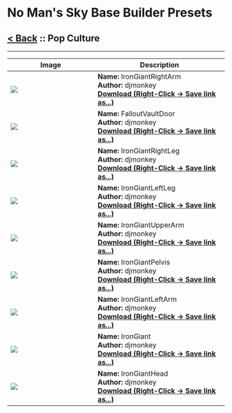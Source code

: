 # No Man's Sky Base Builder Presets  

## [< Back](https://charliebanks.github.io/nms-base-builder-presets/) :: Pop Culture

___


<table cellpadding="10">
<thead>
    <tr>
        <th>Image</th>
        <th>Description</th>
    </tr>
</thead>
<tbody>
    <tr>
            <td width="40%"><img src="https://raw.githubusercontent.com/charliebanks/nms-base-builder-presets/master/images/Pop Culture/djmonkey_IronGiantRightArm.jpg"></td>
            <td valign="top" width="60%"><b>Name:</b> IronGiantRightArm <br /> <b>Author:</b> djmonkey <br /> <b><a href="https://raw.githubusercontent.com/charliebanks/nms-base-builder-presets/master/Pop Culture/djmonkey_IronGiantRightArm.json">Download (Right-Click -> Save link as...)</a></b></td>
        </tr><tr>
            <td width="40%"><img src="https://raw.githubusercontent.com/charliebanks/nms-base-builder-presets/master/images/Pop Culture/djmonkey_FalloutVaultDoor.jpg"></td>
            <td valign="top" width="60%"><b>Name:</b> FalloutVaultDoor <br /> <b>Author:</b> djmonkey <br /> <b><a href="https://raw.githubusercontent.com/charliebanks/nms-base-builder-presets/master/Pop Culture/djmonkey_FalloutVaultDoor.json">Download (Right-Click -> Save link as...)</a></b></td>
        </tr><tr>
            <td width="40%"><img src="https://raw.githubusercontent.com/charliebanks/nms-base-builder-presets/master/images/Pop Culture/djmonkey_IronGiantRightLeg.jpg"></td>
            <td valign="top" width="60%"><b>Name:</b> IronGiantRightLeg <br /> <b>Author:</b> djmonkey <br /> <b><a href="https://raw.githubusercontent.com/charliebanks/nms-base-builder-presets/master/Pop Culture/djmonkey_IronGiantRightLeg.json">Download (Right-Click -> Save link as...)</a></b></td>
        </tr><tr>
            <td width="40%"><img src="https://raw.githubusercontent.com/charliebanks/nms-base-builder-presets/master/images/Pop Culture/djmonkey_IronGiantLeftLeg.jpg"></td>
            <td valign="top" width="60%"><b>Name:</b> IronGiantLeftLeg <br /> <b>Author:</b> djmonkey <br /> <b><a href="https://raw.githubusercontent.com/charliebanks/nms-base-builder-presets/master/Pop Culture/djmonkey_IronGiantLeftLeg.json">Download (Right-Click -> Save link as...)</a></b></td>
        </tr><tr>
            <td width="40%"><img src="https://raw.githubusercontent.com/charliebanks/nms-base-builder-presets/master/images/Pop Culture/djmonkey_IronGiantUpperArm.jpg"></td>
            <td valign="top" width="60%"><b>Name:</b> IronGiantUpperArm <br /> <b>Author:</b> djmonkey <br /> <b><a href="https://raw.githubusercontent.com/charliebanks/nms-base-builder-presets/master/Pop Culture/djmonkey_IronGiantUpperArm.json">Download (Right-Click -> Save link as...)</a></b></td>
        </tr><tr>
            <td width="40%"><img src="https://raw.githubusercontent.com/charliebanks/nms-base-builder-presets/master/images/Pop Culture/djmonkey_IronGiantPelvis.jpg"></td>
            <td valign="top" width="60%"><b>Name:</b> IronGiantPelvis <br /> <b>Author:</b> djmonkey <br /> <b><a href="https://raw.githubusercontent.com/charliebanks/nms-base-builder-presets/master/Pop Culture/djmonkey_IronGiantPelvis.json">Download (Right-Click -> Save link as...)</a></b></td>
        </tr><tr>
            <td width="40%"><img src="https://raw.githubusercontent.com/charliebanks/nms-base-builder-presets/master/images/Pop Culture/djmonkey_IronGiantLeftArm.jpg"></td>
            <td valign="top" width="60%"><b>Name:</b> IronGiantLeftArm <br /> <b>Author:</b> djmonkey <br /> <b><a href="https://raw.githubusercontent.com/charliebanks/nms-base-builder-presets/master/Pop Culture/djmonkey_IronGiantLeftArm.json">Download (Right-Click -> Save link as...)</a></b></td>
        </tr><tr>
            <td width="40%"><img src="https://raw.githubusercontent.com/charliebanks/nms-base-builder-presets/master/images/missing_thumbnail.jpg"></td>
            <td valign="top" width="60%"><b>Name:</b> IronGiant <br /> <b>Author:</b> djmonkey <br /> <b><a href="https://raw.githubusercontent.com/charliebanks/nms-base-builder-presets/master/Pop Culture/djmonkey_IronGiant.json">Download (Right-Click -> Save link as...)</a></b></td>
        </tr><tr>
            <td width="40%"><img src="https://raw.githubusercontent.com/charliebanks/nms-base-builder-presets/master/images/Pop Culture/djmonkey_IronGiantHead.jpg"></td>
            <td valign="top" width="60%"><b>Name:</b> IronGiantHead <br /> <b>Author:</b> djmonkey <br /> <b><a href="https://raw.githubusercontent.com/charliebanks/nms-base-builder-presets/master/Pop Culture/djmonkey_IronGiantHead.json">Download (Right-Click -> Save link as...)</a></b></td>
        </tr>
</tbody>
</table>
    